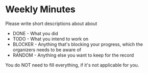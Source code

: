 # Weekly Minutes

Please write short descriptions about about
* DONE - What you did 
* TODO - What you intend to work on
* BLOCKER - Anything that's blocking your progress, which the organizers needs to be aware of
* RANDOM - Anything else you want to keep for the record

You do NOT need to fill everything, if it's not applicable for you.
